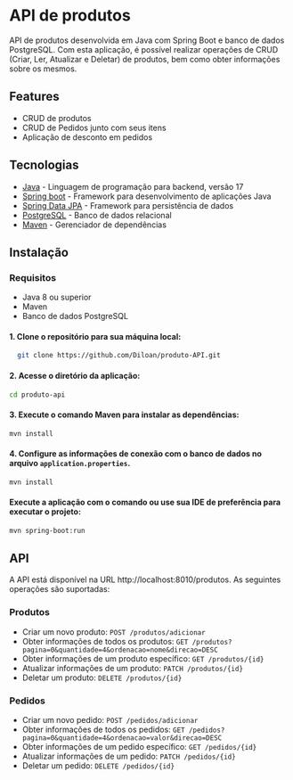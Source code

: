 # API de produtos
API de produtos desenvolvida em Java com Spring Boot e banco de dados PostgreSQL.
Com esta aplicação, é possível realizar operações de CRUD (Criar, Ler, Atualizar e Deletar) de produtos, bem como obter 
informações sobre os mesmos.

## Features

- CRUD de produtos
- CRUD de Pedidos junto com seus itens
- Aplicação de desconto em pedidos

## Tecnologias

- [Java](https://www.java.com/pt-BR/) - Linguagem de programação para backend, versão 17
- [Spring boot](https://spring.io/projects/spring-boot) - Framework para desenvolvimento de aplicações Java
- [Spring Data JPA](https://spring.io/projects/spring-data-jpa) - Framework para persistência de dados
- [PostgreSQL](https://www.postgresql.org/) - Banco de dados relacional
- [Maven](https://maven.apache.org/) - Gerenciador de dependências

## Instalação

### Requisitos
- Java 8 ou superior
- Maven
- Banco de dados PostgreSQL

#### 1. Clone o repositório para sua máquina local:
```sh
  git clone https://github.com/Diloan/produto-API.git
```

#### 2. Acesse o diretório da aplicação:
```sh
cd produto-api
```
#### 3. Execute o comando Maven para instalar as dependências:
```sh
mvn install
```

#### 4. Configure as informações de conexão com o banco de dados no arquivo `application.properties`.
```sh
mvn install
```

#### Execute a aplicação com o comando ou use sua IDE de preferência para executar o projeto:
```sh
mvn spring-boot:run
```

## API
A API está disponível na URL http://localhost:8010/produtos. As seguintes operações são suportadas:

### Produtos
- Criar um novo produto: `POST /produtos/adicionar`
- Obter informações de todos os produtos: `GET /produtos?pagina=0&quantidade=4&ordenacao=nome&direcao=DESC`
- Obter informações de um produto específico: `GET /produtos/{id}`
- Atualizar informações de um produto: `PATCH /produtos/{id}`
- Deletar um produto: `DELETE /produtos/{id}`

### Pedidos
- Criar um novo pedido: `POST /pedidos/adicionar`
- Obter informações de todos os pedidos: `GET /pedidos?pagina=0&quantidade=4&ordenacao=valor&direcao=DESC`
- Obter informações de um pedido específico: `GET /pedidos/{id}`
- Atualizar informações de um pedido: `PATCH /pedidos/{id}`
- Deletar um pedido: `DELETE /pedidos/{id}`
